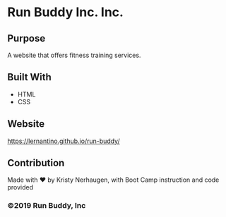 # Run Buddy Inc. Inc. 

## Purpose
A website that offers fitness training services.

## Built With
* HTML
* CSS

## Website
https://lernantino.github.io/run-buddy/

## Contribution
Made with ❤️ by Kristy Nerhaugen, with Boot Camp instruction and code provided

### ©️2019 Run Buddy, Inc 
